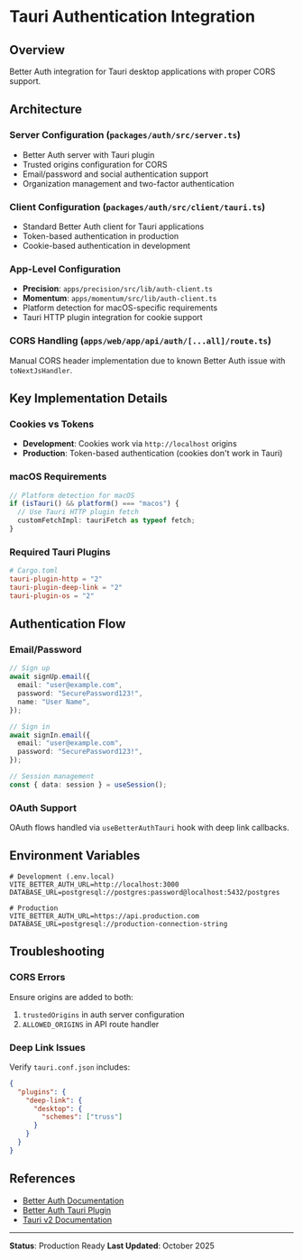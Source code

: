 # Tauri Authentication Integration

## Overview

Better Auth integration for Tauri desktop applications with proper CORS support.

## Architecture

### Server Configuration (`packages/auth/src/server.ts`)

- Better Auth server with Tauri plugin
- Trusted origins configuration for CORS
- Email/password and social authentication support
- Organization management and two-factor authentication

### Client Configuration (`packages/auth/src/client/tauri.ts`)

- Standard Better Auth client for Tauri applications
- Token-based authentication in production
- Cookie-based authentication in development

### App-Level Configuration

- **Precision**: `apps/precision/src/lib/auth-client.ts`
- **Momentum**: `apps/momentum/src/lib/auth-client.ts`
- Platform detection for macOS-specific requirements
- Tauri HTTP plugin integration for cookie support

### CORS Handling (`apps/web/app/api/auth/[...all]/route.ts`)

Manual CORS header implementation due to known Better Auth issue with `toNextJsHandler`.

## Key Implementation Details

### Cookies vs Tokens

- **Development**: Cookies work via `http://localhost` origins
- **Production**: Token-based authentication (cookies don't work in Tauri)

### macOS Requirements

```typescript
// Platform detection for macOS
if (isTauri() && platform() === "macos") {
  // Use Tauri HTTP plugin fetch
  customFetchImpl: tauriFetch as typeof fetch;
}
```

### Required Tauri Plugins

```toml
# Cargo.toml
tauri-plugin-http = "2"
tauri-plugin-deep-link = "2"
tauri-plugin-os = "2"
```

## Authentication Flow

### Email/Password

```typescript
// Sign up
await signUp.email({
  email: "user@example.com",
  password: "SecurePassword123!",
  name: "User Name",
});

// Sign in
await signIn.email({
  email: "user@example.com",
  password: "SecurePassword123!",
});

// Session management
const { data: session } = useSession();
```

### OAuth Support

OAuth flows handled via `useBetterAuthTauri` hook with deep link callbacks.

## Environment Variables

```env
# Development (.env.local)
VITE_BETTER_AUTH_URL=http://localhost:3000
DATABASE_URL=postgresql://postgres:password@localhost:5432/postgres

# Production
VITE_BETTER_AUTH_URL=https://api.production.com
DATABASE_URL=postgresql://production-connection-string
```

## Troubleshooting

### CORS Errors

Ensure origins are added to both:

1. `trustedOrigins` in auth server configuration
2. `ALLOWED_ORIGINS` in API route handler

### Deep Link Issues

Verify `tauri.conf.json` includes:

```json
{
  "plugins": {
    "deep-link": {
      "desktop": {
        "schemes": ["truss"]
      }
    }
  }
}
```

## References

- [Better Auth Documentation](https://www.better-auth.com/docs)
- [Better Auth Tauri Plugin](https://github.com/daveyplate/better-auth-tauri)
- [Tauri v2 Documentation](https://v2.tauri.app/docs)

---

**Status**: Production Ready **Last Updated**: October 2025
